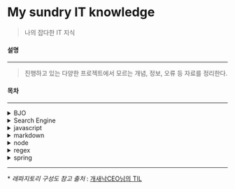 My sundry IT knowledge
===
> 나의 잡다한 IT 지식

#### 설명
---
> 진행하고 있는 다양한 프로젝트에서 모르는 개념, 정보, 오류 등 자료를 정리한다.

#### 목차
---
<details markdown="1">
<summary> BJO </summary>

- [10809번 문제](https://github.com/KimSoyoung227/til/blob/master/BJO/%5B20210107%5D%2010809%EB%AC%B8%EC%A0%9C.md)
- [10950번 문제 에러 원인 분석](https://github.com/KimSoyoung227/til/blob/master/BJO/%5B20210113%5D%2010950%EB%AC%B8%EC%A0%9C.md)

</details>
<details markdown="1">
<summary> Search Engine </summary>

- [검색엔진 솔루션,라이브러리,오픈소스 종류](https://github.com/KimSoyoung227/til/blob/master/Search%20Engine/%5B20210112%5D%20%EA%B2%80%EC%83%89%EC%97%94%EC%A7%84%20%EC%86%94%EB%A3%A8%EC%85%98%2C%EB%9D%BC%EC%9D%B4%EB%B8%8C%EB%9F%AC%EB%A6%AC%2C%EC%98%A4%ED%94%88%EC%86%8C%EC%8A%A4%20%EC%A2%85%EB%A5%98.md)
- [검색엔진과 인공지능의 관계](https://github.com/KimSoyoung227/til/blob/master/Search%20Engine/%5B20210114%5D%20%EA%B2%80%EC%83%89%EC%97%94%EC%A7%84%EA%B3%BC%20%EC%9D%B8%EA%B3%B5%EC%A7%80%EB%8A%A5%EC%9D%98%20%EA%B4%80%EA%B3%84.md)
- [데이터셋 제공 사이트](https://github.com/KimSoyoung227/til/blob/master/Search%20Engine/%5B20210120%5D%20%EB%8D%B0%EC%9D%B4%ED%84%B0%EC%85%8B%20%EC%82%AC%EC%9D%B4%ED%8A%B8.md)
      
</details>
<details markdown="1">
<summary> javascript </summary>

- [javascript란](https://github.com/KimSoyoung227/til/blob/master/javascript/%5B20191112%5D%20javascript%EB%9E%80.md)

</details>
<details markdown="1">
<summary> markdown </summary>

- [details.md 깃 충돌 수정](https://github.com/KimSoyoung227/til/blob/master/markdown/%5B20210108%5D%20details.md)
      
</details>
<details markdown="1">
<summary> node </summary>

- [express란](https://github.com/KimSoyoung227/til/blob/master/node/%5B20191112%5D%20express%EB%9E%80.md)
- [nodejs란](https://github.com/KimSoyoung227/til/blob/master/node/%5B20191112%5D%20nodejs%EB%9E%80.md)
    
</details>
<details markdown="1">
<summary> regex </summary>

- [뒤에서 4자리 빼고 특수문자로 변환하기](https://github.com/KimSoyoung227/til/blob/master/regex/%5B20210118%5D%20%EB%92%A4%EC%97%90%EC%84%9C%204%EC%9E%90%EB%A6%AC%20%EB%B9%BC%EA%B3%A0%20%ED%8A%B9%EC%88%98%EB%AC%B8%EC%9E%90%EB%A1%9C%20%EB%B3%80%ED%99%98%ED%95%98%EA%B8%B0.md)

</details>
<details markdown="1">
<summary> spring </summary>

- [Address already in use 에러](https://github.com/KimSoyoung227/til/blob/master/spring/%5B20191030%5D%20Address%20already%20in%20use%20%EC%97%90%EB%9F%AC.md)
- [tiles 적용 중 Attribute 'body' not found 에러](https://github.com/KimSoyoung227/til/blob/master/spring/%5B20191031%5D%20tiles%20%EC%A0%81%EC%9A%A9%20%EC%A4%91%20Attribute%20'body'%20not%20found%20%EC%97%90%EB%9F%AC.md)
      
</details>

---
\* _레파지토리 구성도 참고 출처_ : [개새낙CEO님의 TIL](https://github.com/yj-oh/til#-database)
